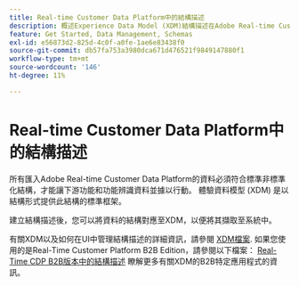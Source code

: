 ```yaml
---
title: Real-time Customer Data Platform中的結構描述
description: 概述Experience Data Model (XDM)結構描述在Adobe Real-time Customer Data Platform中的角色。
feature: Get Started, Data Management, Schemas
exl-id: e56873d2-825d-4c0f-a0fe-1ae6e83438f0
source-git-commit: db57fa753a3980dca671d476521f9849147880f1
workflow-type: tm+mt
source-wordcount: '146'
ht-degree: 11%

---
```


# Real-time Customer Data Platform中的結構描述

所有匯入Adobe Real-time Customer Data Platform的資料必須符合標準非標準化結構，才能讓下游功能和功能辨識資料並據以行動。 體驗資料模型 (XDM) 是以結構形式提供此結構的標準框架。

建立結構描述後，您可以將資料的結構對應至XDM，以便將其擷取至系統中。

有關XDM以及如何在UI中管理結構描述的詳細資訊，請參閱 [XDM檔案](../../xdm/home.md). 如果您使用的是Real-Time Customer Platform B2B Edition，請參閱以下檔案： [Real-Time CDP B2B版本中的結構描述](./b2b.md) 瞭解更多有關XDM的B2B特定應用程式的資訊。
